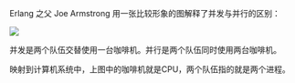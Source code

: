 Erlang 之父 Joe Armstrong 用一张比较形象的图解释了并发与并行的区别：

![](http://www.hollischuang.com/wp-content/uploads/2018/12/CON.jpg)

并发是两个队伍交替使用一台咖啡机。并行是两个队伍同时使用两台咖啡机。

映射到计算机系统中，上图中的咖啡机就是CPU，两个队伍指的就是两个进程。
